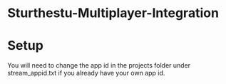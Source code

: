 # Sturthestu-Multiplayer-Integration

# Setup

You will need to change the app id in the projects folder under stream_appid.txt if you already have your own app id.
